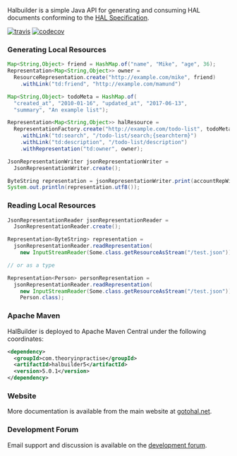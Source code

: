 Halbuilder is a simple Java API for generating and consuming HAL documents conforming to the
[HAL Specification](http://stateless.co/hal_specification.html).

[![travis](https://travis-ci.org/HalBuilder/halbuilder-core.svg?branch=develop)](https://travis-ci.org/HalBuilder/halbuilder-core)
[![codecov](https://codecov.io/gh/HalBuilder/halbuilder-core/branch/develop/graph/badge.svg)](https://codecov.io/gh/HalBuilder/halbuilder-core)

### Generating Local Resources

```java
Map<String,Object> friend = HashMap.of("name", "Mike", "age", 36);
Representation<Map<String,Object>> owner =
  ResourceRepresentation.create("http://example.com/mike", friend)
    .withLink("td:friend", "http://example.com/mamund")

Map<String,Object> todoMeta = HashMap.of(
  "created_at", "2010-01-16", "updated_at", "2017-06-13",
  "summary", "An example list");

Representation<Map<String,Object>> halResource =
  RepresentationFactory.create("http://example.com/todo-list", todoMeta)
    .withLink("td:search", "/todo-list/search;{searchterm}")
    .withLink("td:description", "/todo-list/description")
    .withRepresentation("td:owner", owner);

JsonRepresentationWriter jsonRepresentationWriter =
  JsonRepresentationWriter.create();

ByteString representation = jsonRepresentationWriter.print(accountRepWithLinks);
System.out.println(representation.utf8());
```

### Reading Local Resources

```java
JsonRepresentationReader jsonRepresentationReader =
  JsonRepresentationReader.create();

Representation<ByteString> representation =
  jsonRepresentationReader.readRepresentation(
    new InputStreamReader(Some.class.getResourceAsStream("/test.json")));

// or as a type

Representation<Person> personRepresentation =
  jsonRepresentationReader.readRepresentation(
    new InputStreamReader(Some.class.getResourceAsStream("/test.json")),
    Person.class);

```

### Apache Maven

HalBuilder is deployed to Apache Maven Central under the following coordinates:

```xml
<dependency>
  <groupId>com.theoryinpractise</groupId>
  <artifactId>halbuilder5</artifactId>
  <version>5.0.1</version>
</dependency>
```

### Website

More documentation is available from the main website at [gotohal.net](http://www.gotohal.net/).

### Development Forum

Email support and discussion is available on the [development forum](https://groups.google.com/forum/#!forum/halbuilder-dev).
